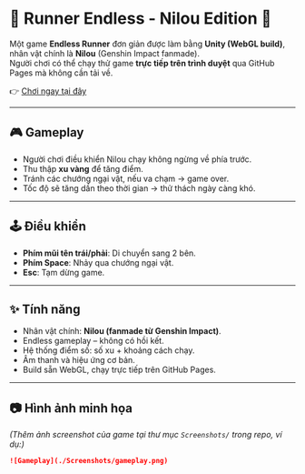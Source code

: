 # 🌸 Runner Endless - Nilou Edition 🌸

Một game **Endless Runner** đơn giản được làm bằng **Unity (WebGL build)**, nhân vật chính là **Nilou** (Genshin Impact fanmade).  
Người chơi có thể chạy thử game **trực tiếp trên trình duyệt** qua GitHub Pages mà không cần tải về.  

👉 [Chơi ngay tại đây](https://interface-daodung.github.io/RunnerEndless/)  

---

## 🎮 Gameplay
- Người chơi điều khiển Nilou chạy không ngừng về phía trước.
- Thu thập **xu vàng** để tăng điểm.
- Tránh các chướng ngại vật, nếu va chạm → game over.
- Tốc độ sẽ tăng dần theo thời gian → thử thách ngày càng khó.

---

## 🕹️ Điều khiển
- **Phím mũi tên trái/phải**: Di chuyển sang 2 bên.
- **Phím Space**: Nhảy qua chướng ngại vật.
- **Esc**: Tạm dừng game.

---

## ✨ Tính năng
- Nhân vật chính: **Nilou (fanmade từ Genshin Impact)**.
- Endless gameplay – không có hồi kết.
- Hệ thống điểm số: số xu + khoảng cách chạy.
- Âm thanh và hiệu ứng cơ bản.
- Build sẵn WebGL, chạy trực tiếp trên GitHub Pages.

---

## 📷 Hình ảnh minh họa
*(Thêm ảnh screenshot của game tại thư mục `Screenshots/` trong repo, ví dụ:)*

```markdown
![Gameplay](./Screenshots/gameplay.png)
